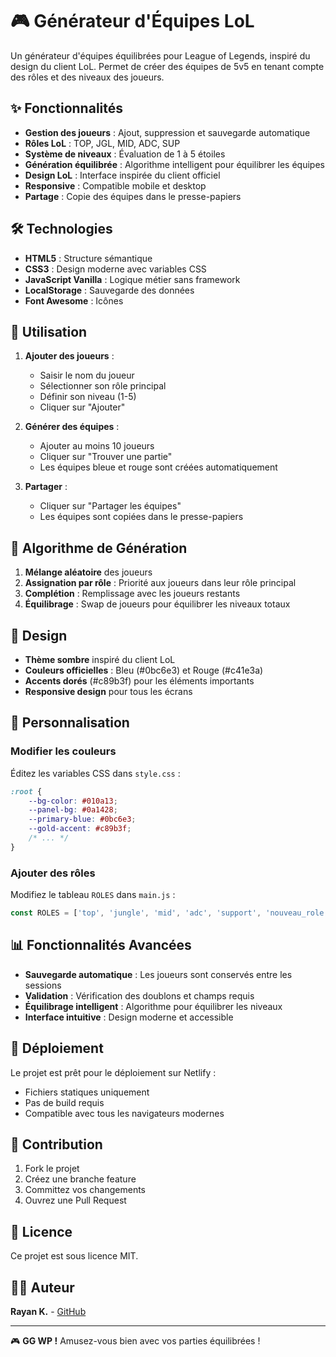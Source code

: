 # 🎮 Générateur d'Équipes LoL

Un générateur d'équipes équilibrées pour League of Legends, inspiré du design du client LoL. Permet de créer des équipes de 5v5 en tenant compte des rôles et des niveaux des joueurs.

## ✨ Fonctionnalités

- **Gestion des joueurs** : Ajout, suppression et sauvegarde automatique
- **Rôles LoL** : TOP, JGL, MID, ADC, SUP
- **Système de niveaux** : Évaluation de 1 à 5 étoiles
- **Génération équilibrée** : Algorithme intelligent pour équilibrer les équipes
- **Design LoL** : Interface inspirée du client officiel
- **Responsive** : Compatible mobile et desktop
- **Partage** : Copie des équipes dans le presse-papiers

## 🛠️ Technologies

- **HTML5** : Structure sémantique
- **CSS3** : Design moderne avec variables CSS
- **JavaScript Vanilla** : Logique métier sans framework
- **LocalStorage** : Sauvegarde des données
- **Font Awesome** : Icônes

## 🚀 Utilisation

1. **Ajouter des joueurs** :
   - Saisir le nom du joueur
   - Sélectionner son rôle principal
   - Définir son niveau (1-5)
   - Cliquer sur "Ajouter"

2. **Générer des équipes** :
   - Ajouter au moins 10 joueurs
   - Cliquer sur "Trouver une partie"
   - Les équipes bleue et rouge sont créées automatiquement

3. **Partager** :
   - Cliquer sur "Partager les équipes"
   - Les équipes sont copiées dans le presse-papiers

## 🎯 Algorithme de Génération

1. **Mélange aléatoire** des joueurs
2. **Assignation par rôle** : Priorité aux joueurs dans leur rôle principal
3. **Complétion** : Remplissage avec les joueurs restants
4. **Équilibrage** : Swap de joueurs pour équilibrer les niveaux totaux

## 📱 Design

- **Thème sombre** inspiré du client LoL
- **Couleurs officielles** : Bleu (#0bc6e3) et Rouge (#c41e3a)
- **Accents dorés** (#c89b3f) pour les éléments importants
- **Responsive design** pour tous les écrans

## 🔧 Personnalisation

### Modifier les couleurs
Éditez les variables CSS dans `style.css` :
```css
:root {
    --bg-color: #010a13;
    --panel-bg: #0a1428;
    --primary-blue: #0bc6e3;
    --gold-accent: #c89b3f;
    /* ... */
}
```

### Ajouter des rôles
Modifiez le tableau `ROLES` dans `main.js` :
```javascript
const ROLES = ['top', 'jungle', 'mid', 'adc', 'support', 'nouveau_role'];
```

## 📊 Fonctionnalités Avancées

- **Sauvegarde automatique** : Les joueurs sont conservés entre les sessions
- **Validation** : Vérification des doublons et champs requis
- **Équilibrage intelligent** : Algorithme pour équilibrer les niveaux
- **Interface intuitive** : Design moderne et accessible

## 🚀 Déploiement

Le projet est prêt pour le déploiement sur Netlify :
- Fichiers statiques uniquement
- Pas de build requis
- Compatible avec tous les navigateurs modernes

## 🤝 Contribution

1. Fork le projet
2. Créez une branche feature
3. Committez vos changements
4. Ouvrez une Pull Request

## 📄 Licence

Ce projet est sous licence MIT.

## 👨‍💻 Auteur

**Rayan K.** - [GitHub](https://github.com/rayank21)

---

🎮 **GG WP !** Amusez-vous bien avec vos parties équilibrées !
